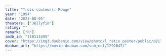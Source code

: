 ```yaml
---
title: "Trois couleurs: Rouge"
year: "1994"
date: "2023-08-05"
theaters: ["Jellyfin"]
rating: ""
remark: ["R"]
imdb_id: "tt0111495"
cover: "https://img3.doubanio.com/view/photo/l_ratio_poster/public/p2173726043.jpg"
douban_url: "https://movie.douban.com/subject/1292047/"
---
```


